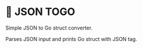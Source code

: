 # 🤖 JSON TOGO

Simple JSON to Go struct converter.

Parses JSON input and prints Go struct with JSON tag.
